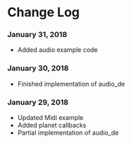 # Change Log
### January 31, 2018
 - Added audio example code

### January 30, 2018
 - Finished implementation of audio_de

### January 29, 2018
 - Updated Midi example
 - Added planet callbacks
 - Partial implementation of audio_de